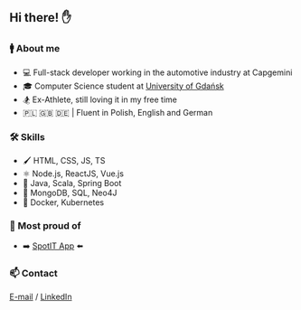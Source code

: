 ## Hi there! ✋

### :mens: About me
- 💻 Full-stack developer working in the automotive industry at Capgemini
- 🎓 Computer Science student at [University of Gdańsk](https://ug.edu.pl/)
- :snowboarder: Ex-Athlete, still loving it in my free time
- 🇵🇱 🇬🇧 🇩🇪 | Fluent in Polish, English and German

### 🛠 Skills
- 🖌️ HTML, CSS, JS, TS
- ⚛ Node.js, ReactJS, Vue.js
- 💼 Java, Scala, Spring Boot
- 🏦 MongoDB, SQL, Neo4J
- 🐳 Docker, Kubernetes

### 👑 Most proud of
- ➡️ [SpotIT App](https://github.com/spotit-app/SpotIT) ⬅️

### 📫 Contact
[E-mail](mailto:kukli1598@gmail.pl) / [LinkedIn](https://www.linkedin.com/in/jakub-klimczewski-0b790b237/)
